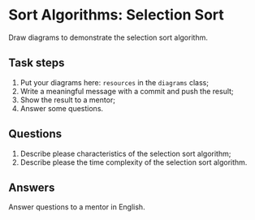 # Sort Algorithms: Selection Sort

Draw diagrams to demonstrate the selection sort algorithm.

## Task steps

1. Put your diagrams here: `resources` in the `diagrams` class;
2. Write a meaningful message with a commit and push the result;
3. Show the result to a mentor;
4. Answer some questions.

## Questions

1. Describe please characteristics of the selection sort algorithm;
2. Describe please the time complexity of the selection sort algorithm.

## Answers

Answer questions to a mentor in English.